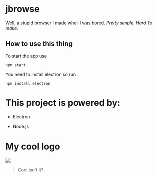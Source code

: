 # jbrowse
Well, a stupid browser I made when I was bored. *Pretty simple. Hard To make.*

## How to use this thing

To start the app use
```
npm start
```

You need to install electron so run
```
npm install electron
```
# This project is powered by:

* Electron

* Node.js

# My cool logo

![](https://i.imgur.com/PD5cpEn.png)

> Cool isn't it?


